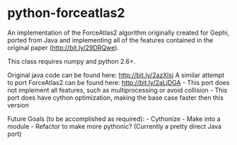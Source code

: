 # python-forceatlas2

An implementation of the ForceAtlas2 algorithm originally created for Gephi, 
ported from Java and implementing all of the features contained in the 
original paper (http://bit.ly/29DRQwe). 

This class requires numpy and python 2.6+.

Original java code can be found here: http://bit.ly/2azXlsj
A similar attempt to port ForceAtlas2 can be found here: http://bit.ly/2aLjDGA
    - This port does not implement all features, such as multiprocessing or avoid collision
    - This port does have cython optimization, making the base case faster then this version

Future Goals (to be accomplished as required):
    - Cythonize
    - Make into a module
    - Refactor to make more pythonic? (Currently a pretty direct Java port)
